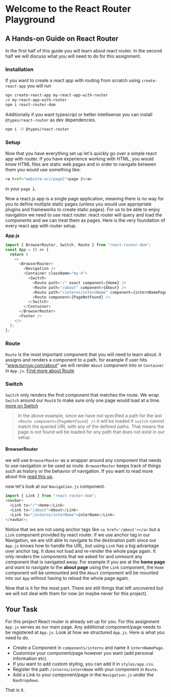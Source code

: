# Welcome to the React Router Playground

## A Hands-on Guide on React Router

In the first half of this guide you will learn about react router. In the second half we will discuss what you will need to do for this assignment.

### Installation

If you want to create a react app with routing from scratch using `create-react-app` you will run

```sh
npx create-react-app my-react-app-with-router
cd my-react-app-with-router
npm i react-router-dom
```

Additionally if you want typescript or better intellisense you can install `@types/react-router` as dev dependencies.

```sh
npm i -D @types/react-router
```

### Setup

Now that you have everything set up let's quickly go over a simple react app with router. If you have experience working with HTML, you would know HTML files are static web pages and in order to navigate between them you would use something like:

```html
<a href="website-uri/page2">page 2</a>
```

in your `page 1`.

Now a react.js app is a single page application, meaning there is no way for you to define multiple static pages.(unless you would use appropriate plugins and frameworks to create static pages). For us to be able to enjoy navigation we need to use react router. react router will query and load the components and we can treat them as pages. Here is the very foundation of every react app with router setup.

**App.js**

```js
import { BrowserRouter, Switch, Route } from "react-router-dom";
const App = () => {
  return (
    <>
      <BrowserRouter>
        <Navigation />
        <Container className="my-4">
          <Switch>
            <Route path="/" exact component={Home} />
            <Route path="/about" component={About} />
            <Route path="/interns/internName" component={internNamePage} />
            <Route component={PageNotFound} />
          </Switch>
        </Container>
      </BrowserRouter>
      <Footer />
    </>
  );
};
```

### Route

`Route` is the most important component that you will need to learn about. it assigns and renders a component to a path. for example if user hits "www.turnup.com/about" we will render `About` component into or `Container` in `App.js`. [Find more about Route](https://reactrouter.com/web/api/Route)

### Switch

`Switch` only renders the first component that matches the route. We wrap `Switch` around our `Rout`s to make sure only one page would load at a time. [more on Switch](https://reactrouter.com/web/api/Switch)

> In the above example, since we have not specified a path for the last `<Route component={PageNotFound} />` it will be loaded if `switch` cannot match the queried URL with any of the defined paths. That means the page is not found will be loaded for any path that does not exist in our setup.

#### BrowserRouter

we will use `BrowserRouter` as a wrapper around any component that needs to use navigation or be used as route. `BrowserRouter` keeps track of things such as history or the behavior of navigation. If you want to read more about this [read this up](https://reactrouter.com/web/api/BrowserRouter).

now let's look at our `Navigation.js` component.

```js
import { Link } from "react-router-dom";
<navbar>
  <Link to="/">Home</Link>
  <Link to="/about">About</Link>
  <Link to="/interns/interName">interName</Link>
</navbar>;
```

Notice that we are not using anchor tags like `<a href='/about'></a>` but a `Link` component provided by react router. If we use anchor tag in our Navigation, we are still able to navigate to the destination path since our `App.js` knows how to handle the URL, but using `Link` has a big advantage over anchor tag. It does not load and re-render the whole page again. It only renders the components that we asked for and unmount any component that is navigated away. For example if you are at the **home page** and want to navigate to the **about page** using the `Link` component, the `Home` component will be unmounted and the `About` component will be mounted into our `App` without having to reload the whole page again.

Now that is it for the most part. There are still things that left uncovered but we will not deal with them for now (or maybe never for this project).

## Your Task

For this project React router is already set up for you. For this assignment `App.js` serves as our main page. Any additional component/page needs to be registered at `App.js`. Look at how we structured `App.js`. Here is what you need to do.

- Create a Component in `components/interns` and name it `internNamePage`.
- Customize your component/page however you want (add personal information etc).
- If you want to add custom styling, you can add it in `styles/app.css`.
- Register the path `/interns/internName` with your component in `Route`.
- Add a Link to your component/page in the `Navigation.js` under the `NavDropdown`.

That is it. 
